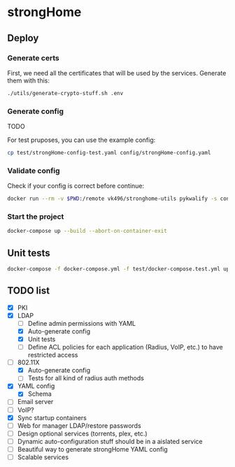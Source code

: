 # strongHome

## Deploy

### Generate certs
First, we need all the certificates that will be used by the services. Generate them with this:

```bash
./utils/generate-crypto-stuff.sh .env
```

### Generate config
TODO

For test pruposes, you can use the example config:

```bash
cp test/strongHome-config-test.yaml config/strongHome-config.yaml
```

### Validate config
Check if your config is correct before continue:
```bash
docker run --rm -v $PWD:/remote vk496/stronghome-utils pykwalify -s config/strongHome-schema.yaml -d config/strongHome-config.yaml
```

### Start the project
```bash
docker-compose up --build --abort-on-container-exit
```

## Unit tests
```bash
docker-compose -f docker-compose.yml -f test/docker-compose.test.yml up --build; docker-compose down
```


## TODO list
- [x] PKI
- [X] LDAP
  - [ ] Define admin permissions with YAML
  - [X] Auto-generate config
  - [X] Unit tests
  - [ ] Define ACL policies for each application (Radius, VoIP, etc.) to have restricted access
- [ ] 802.11X
  - [x] Auto-generate config
  - [ ] Tests for all kind of radius auth methods
- [x] YAML config
  - [x] Schema
- [ ] Email server
- [ ] VoIP?
- [x] Sync startup containers
- [ ] Web for manager LDAP/restore passwords
- [ ] Design optional services (torrents, plex, etc.)
- [ ] Dynamic auto-configuration stuff should be in a aislated service
- [ ] Beautiful way to generate strongHome YAML config
- [ ] Scalable services
